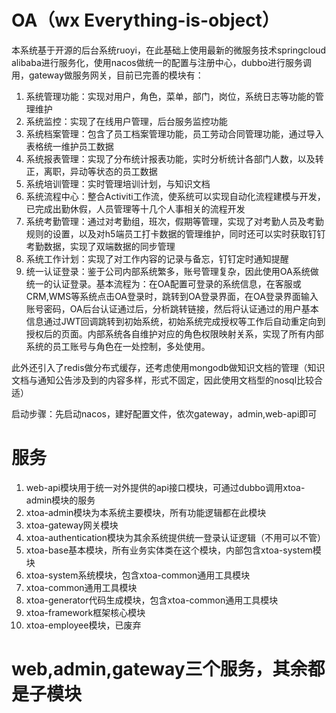 # OA（wx Everything-is-object）
本系统基于开源的后台系统ruoyi，在此基础上使用最新的微服务技术springcloud alibaba进行服务化，使用nacos做统一的配置与注册中心，dubbo进行服务调用，gateway做服务网关，目前已完善的模块有：
1. 系统管理功能：实现对用户，角色，菜单，部门，岗位，系统日志等功能的管理维护
2. 系统监控：实现了在线用户管理，后台服务监控功能
3. 系统档案管理：包含了员工档案管理功能，员工劳动合同管理功能，通过导入表格统一维护员工数据
4. 系统报表管理：实现了分布统计报表功能，实时分析统计各部门人数，以及转正，离职，异动等状态的员工数据
5. 系统培训管理：实时管理培训计划，与知识文档
6. 系统流程中心：整合Activiti工作流，使系统可以实现自动化流程建模与开发，已完成出勤休假，人员管理等十几个人事相关的流程开发
7. 系统考勤管理：通过对考勤组，班次，假期等管理，实现了对考勤人员及考勤规则的设置，以及对h5端员工打卡数据的管理维护，同时还可以实时获取钉钉考勤数据，实现了双端数据的同步管理
8. 系统工作计划：实现了对工作内容的记录与备忘，钉钉定时通知提醒
9. 统一认证登录：鉴于公司内部系统繁多，账号管理复杂，因此使用OA系统做统一的认证登录。基本流程为：在OA配置可登录的系统信息，在客服或CRM,WMS等系统点击OA登录时，跳转到OA登录界面，在OA登录界面输入账号密码，OA后台认证通过后，分析跳转链接，然后将认证通过的用户基本信息通过JWT回调跳转到初始系统，初始系统完成授权等工作后自动重定向到授权后的页面。内部系统各自维护对应的角色权限映射关系，实现了所有内部系统的员工账号与角色在一处控制，多处使用。

此外还引入了redis做分布式缓存，还考虑使用mongodb做知识文档的管理（知识文档与通知公告涉及到的内容多样，形式不固定，因此使用文档型的nosql比较合适）

启动步骤：先启动nacos，建好配置文件，依次gateway，admin,web-api即可

# 服务
1. web-api模块用于统一对外提供的api接口模块，可通过dubbo调用xtoa-admin模块的服务
2. xtoa-admin模块为本系统主要模块，所有功能逻辑都在此模块
3. xtoa-gateway网关模块
4. xtoa-authentication模块为其余系统提供统一登录认证逻辑（不用可以不管）
5. xtoa-base基本模块，所有业务实体类在这个模块，内部包含xtoa-system模块
6. xtoa-system系统模块，包含xtoa-common通用工具模块
7. xtoa-common通用工具模块
8. xtoa-generator代码生成模块，包含xtoa-common通用工具模块
9. xtoa-framework框架核心模块
10. xtoa-employee模块，已废弃
# web,admin,gateway三个服务，其余都是子模块





